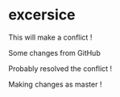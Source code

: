 # excersice

This will make a conflict !


Some changes from GitHub

Probably resolved the conflict !

Making changes as master !
